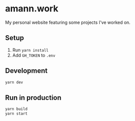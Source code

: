 # amann.work

My personal website featuring some projects I've worked on.

## Setup

1. Run `yarn install`
2. Add `GH_TOKEN` to `.env`

## Development

```sh
yarn dev
```

## Run in production

```sh
yarn build
yarn start
```
 
